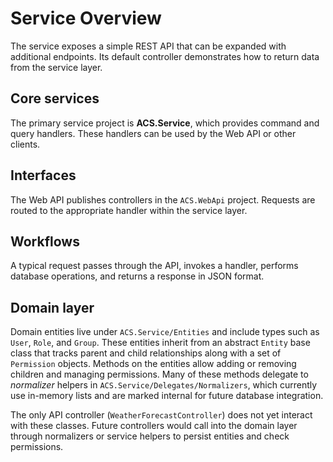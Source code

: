 # Service Overview

The service exposes a simple REST API that can be expanded with additional endpoints. Its default controller demonstrates how to return data from the service layer.

## Core services
The primary service project is **ACS.Service**, which provides command and query handlers. These handlers can be used by the Web API or other clients.

## Interfaces
The Web API publishes controllers in the `ACS.WebApi` project. Requests are routed to the appropriate handler within the service layer.

## Workflows
A typical request passes through the API, invokes a handler, performs database operations, and returns a response in JSON format.

## Domain layer
Domain entities live under `ACS.Service/Entities` and include types such as `User`, `Role`, and `Group`. These entities inherit from an abstract `Entity` base class that tracks parent and child relationships along with a set of `Permission` objects. Methods on the entities allow adding or removing children and managing permissions. Many of these methods delegate to *normalizer* helpers in `ACS.Service/Delegates/Normalizers`, which currently use in-memory lists and are marked internal for future database integration.

The only API controller (`WeatherForecastController`) does not yet interact with these classes. Future controllers would call into the domain layer through normalizers or service helpers to persist entities and check permissions.

